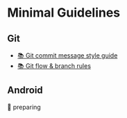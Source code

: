 # Minimal Guidelines

## Git
- [📚 Git commit message style guide](/git/commit_message.md)
- [📚 Git flow & branch rules](/git/git_flow.md)

## Android
🚧 preparing
